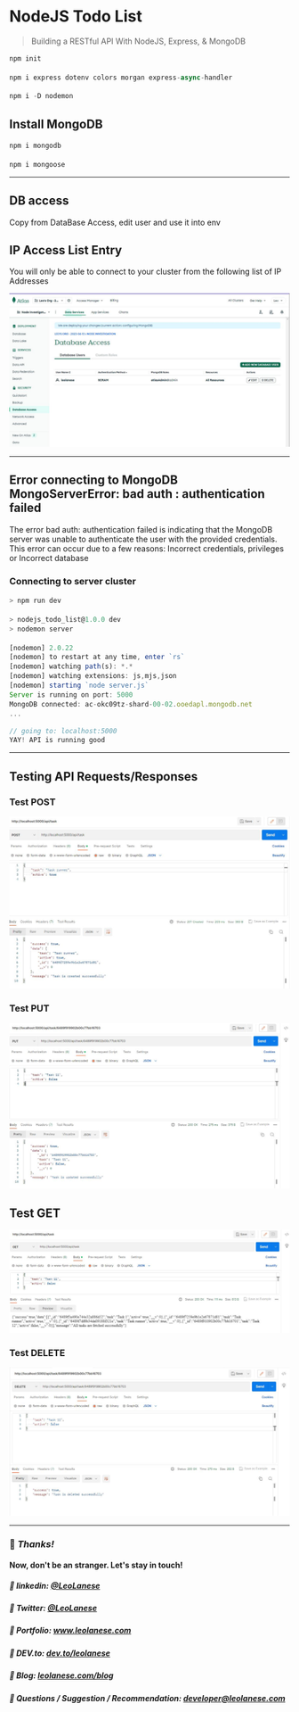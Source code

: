 # NodeJS Todo List

> Building a RESTful API With NodeJS, Express, & MongoDB

```js
npm init

npm i express dotenv colors morgan express-async-handler

npm i -D nodemon
```

## Install MongoDB

```js
npm i mongodb

npm i mongoose
```

---

## DB access

Copy from DataBase Access, edit user and use it into env

## IP Access List Entry

You will only be able to connect to your cluster from the following list of IP Addresses

![Mongodb Atlas Cluster]('/../imgs/mongodb-Atlas.jpg)

---

## Error connecting to MongoDB MongoServerError: bad auth : authentication failed

The error bad auth: authentication failed is indicating that the MongoDB server was unable to authenticate the user with the provided credentials. This error can occur due to a few reasons: Incorrect credentials, privileges or Incorrect database

### Connecting to server cluster

```js
> npm run dev

> nodejs_todo_list@1.0.0 dev
> nodemon server

[nodemon] 2.0.22
[nodemon] to restart at any time, enter `rs`
[nodemon] watching path(s): *.*
[nodemon] watching extensions: js,mjs,json
[nodemon] starting `node server.js`
Server is running on port: 5000
MongoDB connected: ac-okc09tz-shard-00-02.ooedapl.mongodb.net
...
```

```js
// going to: localhost:5000
YAY! API is running good
```

---

## Testing API Requests/Responses

### Test POST

![PostMan API POST testing](./imgs/testing-API.jpg)

### Test PUT

![Postman API PUT Testing](./imgs/put-postman-test.jpg)

## Test GET

![Postman API GET Testing](./imgs/mongodb-get.jpg)

### Test DELETE

![Postman API DELETE Testing](./imgs/mongodb-delete.jpg)

---
### :100: <i>Thanks!</i>
#### Now, don't be an stranger. Let's stay in touch!

##### :radio_button: linkedin: <a href="https://www.linkedin.com/in/leolanese/" target="_blank">@LeoLanese</a>
##### :radio_button: Twitter: <a href="https://twitter.com/LeoLanese" target="_blank">@LeoLanese</a>
##### :radio_button: Portfolio: <a href="https://www.leolanese.com" target="_blank">www.leolanese.com</a>
##### :radio_button: DEV.to: <a href="https://www.dev.to/leolanese" target="_blank">dev.to/leolanese</a>
##### :radio_button: Blog: <a href="https://www.leolanese.com/blog" target="_blank">leolanese.com/blog</a>
##### :radio_button: Questions / Suggestion / Recommendation: developer@leolanese.com
